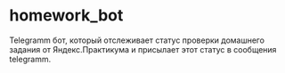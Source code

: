 # homework_bot
Telegramm бот, который отслеживает статус проверки домашнего задания от Яндекс.Практикума и присылает этот статус в сообщения telegramm.
